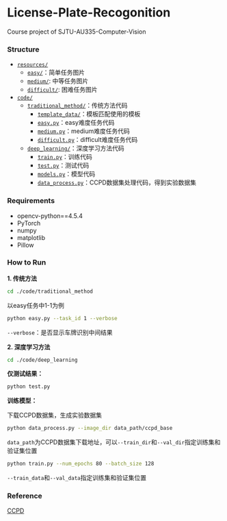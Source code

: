 # License-Plate-Recogonition
Course project of SJTU-AU335-Computer-Vision



### Structure

- [`resources/`](./resources/)
  - [`easy/`](./resources/easy/)：简单任务图片
  - [`medium/`](./resources/medium/): 中等任务图片
  - [`difficult/`](./resources/difficult/): 困难任务图片
- [`code/`](./code)
  - [`traditional_method/`](./code/traditional_method)：传统方法代码
    - [`template_data/`](./code/traditional_method/template_data)：模板匹配使用的模板
    - [`easy.py`](./code/traditional_method/easy.py)：easy难度任务代码
    - [`medium.py`](./code/traditional_method/medium.py)：medium难度任务代码
    - [`difficult.py`](./code/traditional_method/difficult.py)：difficult难度任务代码
  - [`deep_learning/`](./code/deep_learning/)：深度学习方法代码
    - [`train.py`](./code/deep_learning/train.py)：训练代码
    - [`test.py`](./code/deep_learning/test.py)：测试代码
    - [`models.py`](./code/deep_learning/models.py)：模型代码
    - [`data_process.py`](./code/deep_learning/data_process.py)：CCPD数据集处理代码，得到实验数据集



### Requirements

- opencv-python==4.5.4
- PyTorch
- numpy
- matplotlib
- Pillow



### How to Run

**1. 传统方法**

```bash
cd ./code/traditional_method
```

以easy任务中1-1为例

```bash
python easy.py --task_id 1 --verbose
```

`--verbose`：是否显示车牌识别中间结果



**2. 深度学习方法**

```bash
cd ./code/deep_learning
```

**仅测试结果：**

```bash
python test.py
```

**训练模型：**

下载CCPD数据集，生成实验数据集

```bash
python data_process.py --image_dir data_path/ccpd_base
```

`data_path`为CCPD数据集下载地址，可以`--train_dir`和`--val_dir`指定训练集和验证集位置

```bash
python train.py --num_epochs 80 --batch_size 128
```

`--train_data`和`--val_data`指定训练集和验证集位置



### Reference

[CCPD](https://github.com/detectRecog/CCPD)

